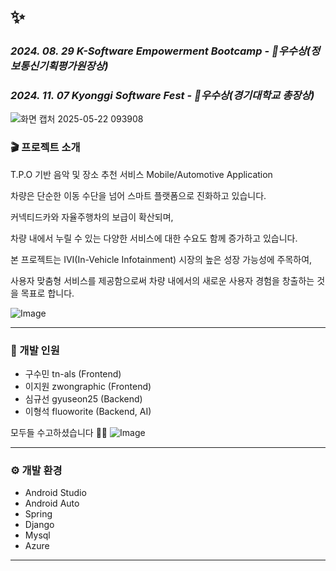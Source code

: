 
# :sparkles:
###   _2024. 08. 29 K-Software Empowerment Bootcamp - 🥈우수상(정보통신기획평가원장상)_
###   _2024. 11. 07 Kyonggi Software Fest - 🥈우수상(경기대학교 총장상)_

![화면 캡처 2025-05-22 093908](https://github.com/user-attachments/assets/2d2532a6-b24a-426b-9d29-2194681803f3)


### 🎬 프로젝트 소개

T.P.O 기반 음악 및 장소 추천 서비스
Mobile/Automotive Application

차량은 단순한 이동 수단을 넘어 스마트 플랫폼으로 진화하고 있습니다.


커넥티드카와 자율주행차의 보급이 확산되며, 

차량 내에서 누릴 수 있는 다양한 서비스에 대한 수요도 함께 증가하고 있습니다.


본 프로젝트는 IVI(In-Vehicle Infotainment) 시장의 높은 성장 가능성에 주목하여,

사용자 맞춤형 서비스를 제공함으로써 차량 내에서의 새로운 사용자 경험을 창출하는 것을 목표로 합니다.

![Image](https://github.com/user-attachments/assets/e8baf6ed-a9d2-4846-bba3-fc608be9c4a6)

---
### 🧠 개발 인원
- 구수민 tn-als (Frontend)
- 이지원 zwongraphic (Frontend)
- 심규선 gyuseon25 (Backend)
- 이형석 fluoworite (Backend, AI)
  
모두들 수고하셨습니다 👍🏻
![Image](https://github.com/user-attachments/assets/03bbcc4c-91d3-4ea3-8a50-02292a9579e6)

---
### ⚙️ 개발 환경
- Android Studio
- Android Auto
- Spring
- Django
- Mysql
- Azure
---




